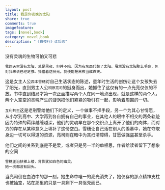 ```yaml
---
layout: post
title: 我是你夜晚的太阳
share: true
comments: true
imagefeature:
tags: [novel,book]
category: novel,book
description: "《白夜行》读后感"
---
```


没有灵魂的生物可怕又可悲

<!--more-->

	我的天空没有太阳，总是黑夜，但并不暗，因为有东西代替了太阳。虽然没有太阳那么明亮，但对我来说已经足够。凭借着这份光，我便能把黑夜当成白天。
		
这是女主人公`西本雪穗`对自己生活状态的陈述，童年时生活的创伤让这个女孩失去了阳光，直到男主人公`桐原亮司`的挺身而出，她抓住了这仅有的一点光亮仅仅的不放。书中直到结局才第一次正面描写两个人在同一地点出现，就是这样的两个人，两个人空空的灵魂产生的漩涡把他们紧紧的吸引在一起，影响着周围的一切。

`互利共生`这是老刑警给他们下的定义，一个做事不择手段，另一个为其心甘情愿，从小学到高中、大学再到各自拥有自己的事业，在其他人的眼中不相交的两条轨迹因为特殊的羁绊越缠越深，他们的灵魂早在那个交织点上离开了他们的肉体，而对方的存在从某种意义上填补了这份空白。雪穗让自己活在别人的羡慕中，她在夺取身边一切可以得道的资源，亮司则在暗中为其扫清障碍，甘愿做强盗甚至杀手。

他们之间的关系到底是不是爱，或者只是另一半的单相思，作者给读者留下了想象的空间

	雪穗正沿扶梯上楼，背影犹如白色的幽灵。
    她一次都没有回头。
    
当亮司倒在血泊中的那一刻，她生命中唯一的亮光消失了，她仅存的那点精神支柱也被抽空，站在那里的只是一具剩下一具驱壳而已。
